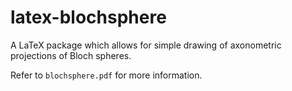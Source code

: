 latex-blochsphere
=================

A LaTeX package which allows for simple drawing of axonometric projections of Bloch spheres.

Refer to `blochsphere.pdf` for more information.
